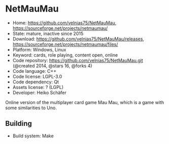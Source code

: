 # NetMauMau

- Home: https://github.com/velnias75/NetMauMau, https://sourceforge.net/projects/netmaumau/
- State: mature, inactive since 2015
- Download: https://github.com/velnias75/NetMauMau/releases, https://sourceforge.net/projects/netmaumau/files/
- Platform: Windows, Linux
- Keyword: cards, role playing, content open, online
- Code repository: https://github.com/velnias75/NetMauMau.git (@created 2014, @stars 16, @forks 4)
- Code language: C++
- Code license: LGPL-3.0
- Code dependency: Qt
- Assets license: ? (LGPL)
- Developer: Heiko Schäfer

Online version of the multiplayer card game Mau Mau, which is a game with some similarities to Uno.

## Building

- Build system: Make
